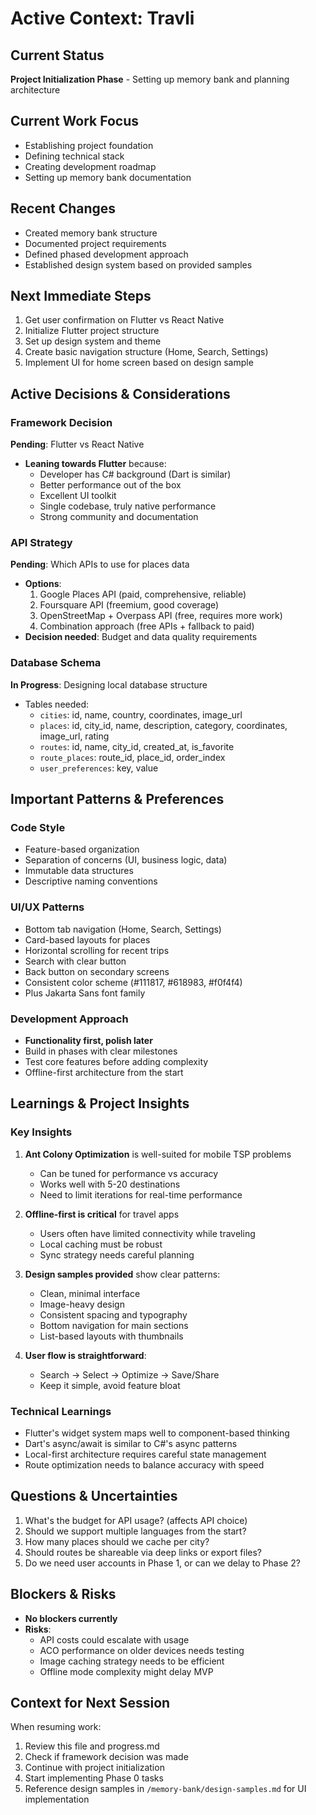 # Active Context: Travli

## Current Status
**Project Initialization Phase** - Setting up memory bank and planning architecture

## Current Work Focus
- Establishing project foundation
- Defining technical stack
- Creating development roadmap
- Setting up memory bank documentation

## Recent Changes
- Created memory bank structure
- Documented project requirements
- Defined phased development approach
- Established design system based on provided samples

## Next Immediate Steps
1. Get user confirmation on Flutter vs React Native
2. Initialize Flutter project structure
3. Set up design system and theme
4. Create basic navigation structure (Home, Search, Settings)
5. Implement UI for home screen based on design sample

## Active Decisions & Considerations

### Framework Decision
**Pending**: Flutter vs React Native
- **Leaning towards Flutter** because:
  - Developer has C# background (Dart is similar)
  - Better performance out of the box
  - Excellent UI toolkit
  - Single codebase, truly native performance
  - Strong community and documentation

### API Strategy
**Pending**: Which APIs to use for places data
- **Options**:
  1. Google Places API (paid, comprehensive, reliable)
  2. Foursquare API (freemium, good coverage)
  3. OpenStreetMap + Overpass API (free, requires more work)
  4. Combination approach (free APIs + fallback to paid)
- **Decision needed**: Budget and data quality requirements

### Database Schema
**In Progress**: Designing local database structure
- Tables needed:
  - `cities`: id, name, country, coordinates, image_url
  - `places`: id, city_id, name, description, category, coordinates, image_url, rating
  - `routes`: id, name, city_id, created_at, is_favorite
  - `route_places`: route_id, place_id, order_index
  - `user_preferences`: key, value

## Important Patterns & Preferences

### Code Style
- Feature-based organization
- Separation of concerns (UI, business logic, data)
- Immutable data structures
- Descriptive naming conventions

### UI/UX Patterns
- Bottom tab navigation (Home, Search, Settings)
- Card-based layouts for places
- Horizontal scrolling for recent trips
- Search with clear button
- Back button on secondary screens
- Consistent color scheme (#111817, #618983, #f0f4f4)
- Plus Jakarta Sans font family

### Development Approach
- **Functionality first, polish later**
- Build in phases with clear milestones
- Test core features before adding complexity
- Offline-first architecture from the start

## Learnings & Project Insights

### Key Insights
1. **Ant Colony Optimization** is well-suited for mobile TSP problems
   - Can be tuned for performance vs accuracy
   - Works well with 5-20 destinations
   - Need to limit iterations for real-time performance

2. **Offline-first is critical** for travel apps
   - Users often have limited connectivity while traveling
   - Local caching must be robust
   - Sync strategy needs careful planning

3. **Design samples provided** show clear patterns:
   - Clean, minimal interface
   - Image-heavy design
   - Consistent spacing and typography
   - Bottom navigation for main sections
   - List-based layouts with thumbnails

4. **User flow is straightforward**:
   - Search → Select → Optimize → Save/Share
   - Keep it simple, avoid feature bloat

### Technical Learnings
- Flutter's widget system maps well to component-based thinking
- Dart's async/await is similar to C#'s async patterns
- Local-first architecture requires careful state management
- Route optimization needs to balance accuracy with speed

## Questions & Uncertainties
1. What's the budget for API usage? (affects API choice)
2. Should we support multiple languages from the start?
3. How many places should we cache per city?
4. Should routes be shareable via deep links or export files?
5. Do we need user accounts in Phase 1, or can we delay to Phase 2?

## Blockers & Risks
- **No blockers currently**
- **Risks**:
  - API costs could escalate with usage
  - ACO performance on older devices needs testing
  - Image caching strategy needs to be efficient
  - Offline mode complexity might delay MVP

## Context for Next Session
When resuming work:
1. Review this file and progress.md
2. Check if framework decision was made
3. Continue with project initialization
4. Start implementing Phase 0 tasks
5. Reference design samples in `/memory-bank/design-samples.md` for UI implementation
